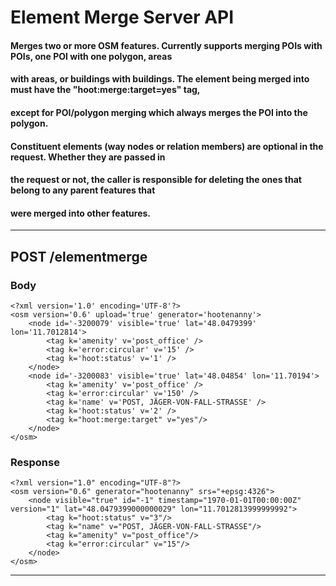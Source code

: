 # Element Merge Server API

#### Merges two or more OSM features.  Currently supports merging POIs with POIs, one POI with one polygon, areas 
#### with areas, or buildings with buildings.  The element being merged into must have the "hoot:merge:target=yes" tag, 
#### except for POI/polygon merging which always merges the POI into the polygon.  
####
#### Constituent elements (way nodes or relation members) are optional in the request.  Whether they are passed in 
#### the request or not, the caller is responsible for deleting the ones that belong to any parent features that 
#### were merged into other features.
___
## POST /elementmerge

### Body

```
<?xml version='1.0' encoding='UTF-8'?>
<osm version='0.6' upload='true' generator='hootenanny'>
    <node id='-3200079' visible='true' lat='48.0479399' lon='11.7012814'>
        <tag k='amenity' v='post_office' />
        <tag k='error:circular' v='15' />
        <tag k='hoot:status' v='1' />
    </node>
    <node id='-3200083' visible='true' lat='48.04854' lon='11.70194'>
        <tag k='amenity' v='post_office' />
        <tag k='error:circular' v='150' />
        <tag k='name' v='POST, JÄGER-VON-FALL-STRASSE' />
        <tag k='hoot:status' v='2' />
        <tag k="hoot:merge:target" v="yes"/>
    </node>
</osm>
```

### Response
```
<?xml version="1.0" encoding="UTF-8"?>
<osm version="0.6" generator="hootenanny" srs="+epsg:4326">
    <node visible="true" id="-1" timestamp="1970-01-01T00:00:00Z" version="1" lat="48.0479399000000029" lon="11.7012813999999992">
        <tag k="hoot:status" v="3"/>
        <tag k="name" v="POST, JÄGER-VON-FALL-STRASSE"/>
        <tag k="amenity" v="post_office"/>
        <tag k="error:circular" v="15"/>
    </node>
</osm>
```
___
